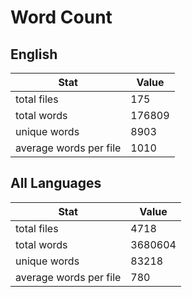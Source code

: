 # Word Count

## English

Stat | Value
---- | -----
total files | 175
total words | 176809
unique words | 8903
average words per file | 1010

## All Languages

Stat | Value
---- | -----
total files | 4718
total words | 3680604
unique words | 83218
average words per file | 780
